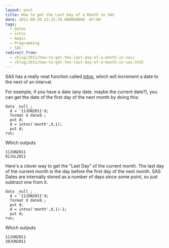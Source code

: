 ```yaml
---
layout: post
title: How to get the Last Day of a Month in SAS
date: 2011-09-20 23:15:39.000000000 -07:00
tags:
  - Dates
  - intnx
  - magic
  - Programming
  - SAS
redirect_from:
  - /blog/2011/how-to-get-the-last-day-of-a-month-in-sas/
  - /blog/2011/how-to-get-the-last-day-of-a-month-in-sas.html
---
```


SAS has a really neat function called [intnx](http://support.sas.com/documentation/cdl/en/lrdict/64316/HTML/default/viewer.htm#a000212700.htm), which will increment a date to the next of an interval.

For example, if you have a date (any date. maybe the current date?), you can get the date of the first day of the next month by doing this:

```sas
data _null_;
  d = '11JUN2011'd;
  format d date9.;
  put d;
  d = intnx('month',d,1);
  put d;
run;
```

Which outputs

```
11JUN2011
01JUL2011
```

Here's a clever way to get the "Last Day" of the current month. The last day of the current month is the day before the first day of the next month. SAS Dates are internally stored as a number of days since some point, so just subtract one from it.

```sas
data _null_;
  d = '11JUN2011'd;
  format d date9.;
  put d;
  d = intnx('month',d,1)-1;
  put d;
run;
```

Which outputs

```
11JUN2011
30JUN2011
```
